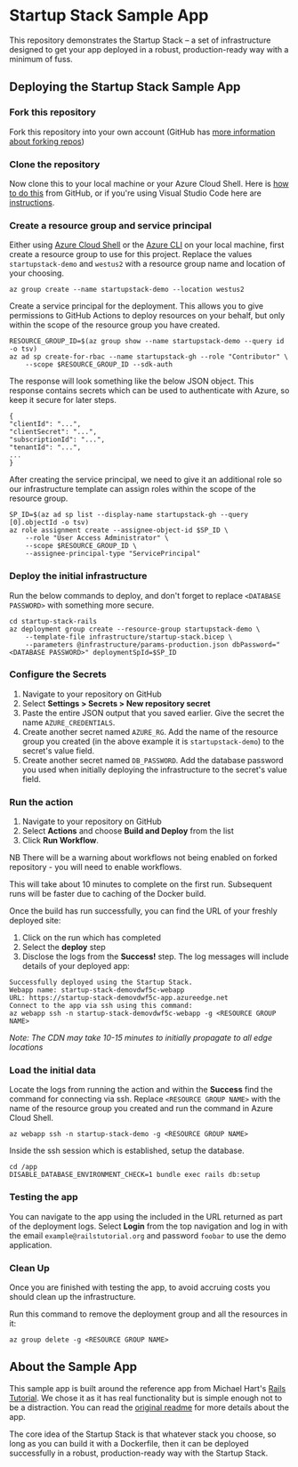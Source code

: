 # Startup Stack Sample App

This repository demonstrates the Startup Stack – a set of infrastructure designed to get your app deployed in a robust, production-ready way with a minimum of fuss.

## Deploying the Startup Stack Sample App

### Fork this repository

Fork this repository into your own account (GitHub has [more information about forking repos](https://docs.github.com/en/get-started/quickstart/fork-a-repo))

### Clone the repository
Now clone this to your local machine or your Azure Cloud Shell. Here is [how to do this](https://docs.github.com/en/github/creating-cloning-and-archiving-repositories/cloning-a-repository-from-github/cloning-a-repository) from GitHub, or if you're using Visual Studio Code here are [instructions](https://code.visualstudio.com/docs/editor/github).

### Create a resource group and service principal

Either using [Azure Cloud Shell](https://docs.microsoft.com/azure/cloud-shell/overview) or the [Azure CLI](https://docs.microsoft.com/cli/azure/) on your local machine, first create a resource group to use for this project.
Replace the values `startupstack-demo` and `westus2` with a resource group name and location of your choosing.

```azurecli
az group create --name startupstack-demo --location westus2
```

Create a service principal for the deployment. This allows you to give permissions to GitHub Actions to deploy resources on your behalf, but only within the scope of the resource group you have created.

```azurecli
RESOURCE_GROUP_ID=$(az group show --name startupstack-demo --query id -o tsv)
az ad sp create-for-rbac --name startupstack-gh --role "Contributor" \
    --scope $RESOURCE_GROUP_ID --sdk-auth
```

The response will look something like the below JSON object. This response contains secrets which can be used to authenticate with Azure, so keep it secure for later steps.

```azurecli
{
"clientId": "...",
"clientSecret": "...",
"subscriptionId": "...",
"tenantId": "...",
...
}
```

After creating the service principal, we need to give it an additional role so our infrastructure template can assign roles within the scope of the resource group.

```azurecli
SP_ID=$(az ad sp list --display-name startupstack-gh --query [0].objectId -o tsv)
az role assignment create --assignee-object-id $SP_ID \
    --role "User Access Administrator" \
    --scope $RESOURCE_GROUP_ID \
    --assignee-principal-type "ServicePrincipal"
```

### Deploy the initial infrastructure

Run the below commands to deploy, and don't forget to replace `<DATABASE PASSWORD>` with something more secure.

```azurecli
cd startup-stack-rails
az deployment group create --resource-group startupstack-demo \
    --template-file infrastructure/startup-stack.bicep \
    --parameters @infrastructure/params-production.json dbPassword="<DATABASE PASSWORD>" deploymentSpId=$SP_ID
```

### Configure the Secrets

1. Navigate to your repository on GitHub
2. Select **Settings > Secrets > New repository secret**
3. Paste the entire JSON output that you saved earlier. Give the secret the name `AZURE_CREDENTIALS`.
4. Create another secret named `AZURE_RG`. Add the name of the resource group you created (in the above example it is `startupstack-demo`) to the secret's value field.
5. Create another secret named `DB_PASSWORD`. Add the database password you used when initially deploying the infrastructure to the secret's value field.

### Run the action

1. Navigate to your repository on GitHub
2. Select **Actions** and choose **Build and Deploy** from the list
3. Click **Run Workflow**.

NB There will be a warning about workflows not being enabled on forked repository - you will need to enable workflows.

This will take about 10 minutes to complete on the first run. Subsequent runs will be faster due to caching of the Docker build.

Once the build has run successfully, you can find the URL of your freshly deployed site:

1. Click on the run which has completed
2. Select the **deploy** step
3. Disclose the logs from the **Success!** step. The log messages will include details of your deployed app:

```
Successfully deployed using the Startup Stack.
Webapp name: startup-stack-demovdwf5c-webapp
URL: https://startup-stack-demovdwf5c-app.azureedge.net
Connect to the app via ssh using this command:
az webapp ssh -n startup-stack-demovdwf5c-webapp -g <RESOURCE GROUP NAME>
```

_Note: The CDN may take 10-15 minutes to initially propagate to all edge locations_

### Load the initial data

Locate the logs from running the action and within the **Success** find the command for connecting via ssh. Replace `<RESOURCE GROUP NAME>` with the name of the resource group you created and run the command in Azure Cloud Shell.

```azurecli
az webapp ssh -n startup-stack-demo -g <RESOURCE GROUP NAME>
```

Inside the ssh session which is established, setup the database.

```azurecli
cd /app
DISABLE_DATABASE_ENVIRONMENT_CHECK=1 bundle exec rails db:setup
```

### Testing the app

You can navigate to the app using the included in the URL returned as part of the deployment logs. Select **Login** from the top navigation and log in with the email `example@railstutorial.org` and password `foobar` to use the demo application.

### Clean Up

Once you are finished with testing the app, to avoid accruing costs you should clean up the infrastructure.

Run this command to remove the deployment group and all the resources in it:

```azurecli
az group delete -g <RESOURCE GROUP NAME>
```

## About the Sample App

This sample app is built around the reference app from Michael Hart's [Rails Tutorial](https://railstutorial.org). We chose it as it has real functionality but is simple enough not to be a distraction. You can read the [original readme](./README-ORIG.md) for more details about the app.

The core idea of the Startup Stack is that whatever stack you choose, so long as you can build it with a Dockerfile, then it can be deployed successfully in a robust, production-ready way with the Startup Stack.
